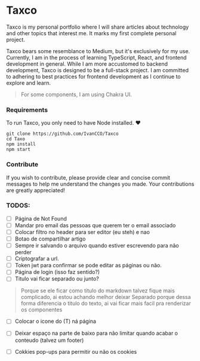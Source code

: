 # Taxco

Taxco is my personal portfolio where I will share articles about technology and other topics that interest me. It marks my first complete personal project.

Taxco bears some resemblance to Medium, but it's exclusively for my use. Currently, I am in the process of learning TypeScript, React, and frontend development in general. While I am more accustomed to backend development, Taxco is designed to be a full-stack project. I am committed to adhering to best practices for frontend development as I continue to explore and learn.

> For some components, I am using Chakra UI.

### Requirements

To run Taxco, you only need to have Node installed. ❤
~~~shell
git clone https://github.com/IvanCCO/Taxco
cd Taxo
npm install
npm start
~~~

### Contribute

If you wish to contribute, please provide clear and concise commit messages to help me understand the changes you made. Your contributions are greatly appreciated!


### TODOS:

- [ ]  Página de Not Found
- [ ]  Mandar pro email das pessoas que querem ter o email associado
- [ ]  Colocar filtro no header para ser editor (eu steh) e nao
- [ ]  Botao de compartilhar artigo
- [ ]  Sempre ir salvando o arquivo quando estiver escrevendo para não perder
- [ ]  Criptografar a url.
- [ ]  Token jwt para confirmar se pode editar as páginas ou não.
- [ ]  Página de login (isso faz sentido?)
- [ ]  Titulo vai ficar separado ou junto?
> Porque se ele ficar como titulo do markdown talvez fique mais complicado, ai estou achando melhor deixar
> Separado porque dessa forma diferencia o titulo do texto, ai vai ficar mais facil pra renderizar os componentes
- [ ]  Colocar o icone do (T) ná página
- [ ]  Deixar espaço na parte de baixo para não limitar quando acabar o conteudo (talvez um footer)
- [ ]  Cokkies pop-ups para permitir ou não os cookies


